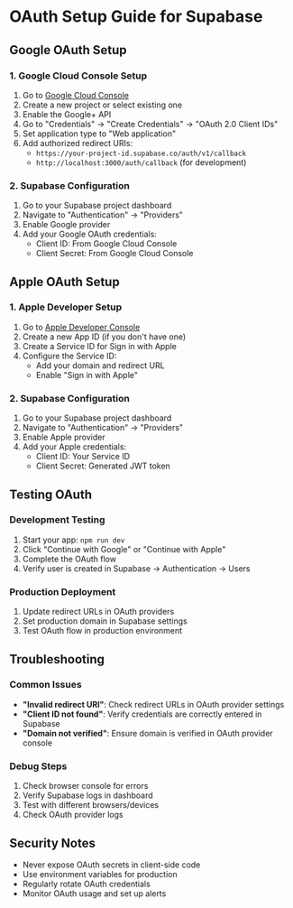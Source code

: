 # OAuth Setup Guide for Supabase

## Google OAuth Setup

### 1. Google Cloud Console Setup
1. Go to [Google Cloud Console](https://console.cloud.google.com/)
2. Create a new project or select existing one
3. Enable the Google+ API
4. Go to "Credentials" → "Create Credentials" → "OAuth 2.0 Client IDs"
5. Set application type to "Web application"
6. Add authorized redirect URIs:
   - `https://your-project-id.supabase.co/auth/v1/callback`
   - `http://localhost:3000/auth/callback` (for development)

### 2. Supabase Configuration
1. Go to your Supabase project dashboard
2. Navigate to "Authentication" → "Providers"
3. Enable Google provider
4. Add your Google OAuth credentials:
   - Client ID: From Google Cloud Console
   - Client Secret: From Google Cloud Console

## Apple OAuth Setup

### 1. Apple Developer Setup
1. Go to [Apple Developer Console](https://developer.apple.com/)
2. Create a new App ID (if you don't have one)
3. Create a Service ID for Sign in with Apple
4. Configure the Service ID:
   - Add your domain and redirect URL
   - Enable "Sign in with Apple"

### 2. Supabase Configuration
1. Go to your Supabase project dashboard
2. Navigate to "Authentication" → "Providers"
3. Enable Apple provider
4. Add your Apple credentials:
   - Client ID: Your Service ID
   - Client Secret: Generated JWT token

## Testing OAuth

### Development Testing
1. Start your app: `npm run dev`
2. Click "Continue with Google" or "Continue with Apple"
3. Complete the OAuth flow
4. Verify user is created in Supabase → Authentication → Users

### Production Deployment
1. Update redirect URLs in OAuth providers
2. Set production domain in Supabase settings
3. Test OAuth flow in production environment

## Troubleshooting

### Common Issues
- **"Invalid redirect URI"**: Check redirect URLs in OAuth provider settings
- **"Client ID not found"**: Verify credentials are correctly entered in Supabase
- **"Domain not verified"**: Ensure domain is verified in OAuth provider console

### Debug Steps
1. Check browser console for errors
2. Verify Supabase logs in dashboard
3. Test with different browsers/devices
4. Check OAuth provider logs

## Security Notes
- Never expose OAuth secrets in client-side code
- Use environment variables for production
- Regularly rotate OAuth credentials
- Monitor OAuth usage and set up alerts

